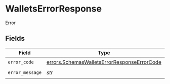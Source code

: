 # WalletsErrorResponse

Error


## Fields

| Field                                                                                                      | Type                                                                                                       | Required                                                                                                   | Description                                                                                                |
| ---------------------------------------------------------------------------------------------------------- | ---------------------------------------------------------------------------------------------------------- | ---------------------------------------------------------------------------------------------------------- | ---------------------------------------------------------------------------------------------------------- |
| `error_code`                                                                                               | [errors.SchemasWalletsErrorResponseErrorCode](../../models/errors/schemaswalletserrorresponseerrorcode.md) | :heavy_check_mark:                                                                                         | N/A                                                                                                        |
| `error_message`                                                                                            | *str*                                                                                                      | :heavy_check_mark:                                                                                         | N/A                                                                                                        |